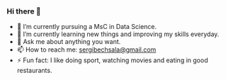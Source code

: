 ### Hi there 👋

- 🔭 I’m currently pursuing a MsC in Data Science.
- 🌱 I’m currently learning new things and improving my skills everyday.
- 💬 Ask me about anything you want.
- 📫 How to reach me: sergibechsala@gmail.com
- ⚡ Fun fact: I like doing sport, watching movies and eating in good restaurants.

<!--
**sergibech/sergibech** is a ✨ _special_ ✨ repository because its `README.md` (this file) appears on your GitHub profile.

Here are some ideas to get you started:

- 🔭 I’m currently pursuing a MsC in Data Science.
- 🌱 I’m currently learning new things and improving my skills everyday.
- 💬 Ask me about anything you want.
- 📫 How to reach me: sergibechsala@gmail.com
- ⚡ Fun fact: I like doing sport, watching movies and eating in good restaurants.
-->
